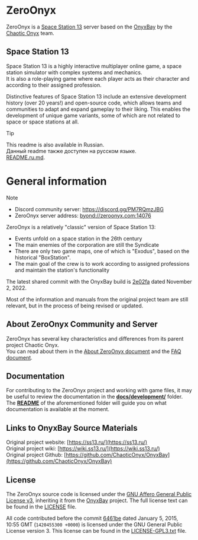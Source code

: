 # ZeroOnyx
ZeroOnyx is a [Space Station 13](https://spacestation13.com/) server based on the [OnyxBay](https://github.com/ChaoticOnyx/OnyxBay) by the [Chaotic Onyx](https://github.com/ChaoticOnyx) team.

## Space Station 13
Space Station 13 is a highly interactive multiplayer online game, a space station simulator with complex systems and mechanics.  
It is also a role-playing game where each player acts as their character and according to their assigned profession.

Distinctive features of Space Station 13 include an extensive development history (over 20 years!) and open-source code, which allows teams and communities to adapt and expand gameplay to their liking.
This enables the development of unique game variants, some of which are not related to space or space stations at all.

> [!TIP]  
> This readme is also available in Russian.  
> Данный readme также доступен на русском языке.  
> [README.ru.md](https://github.com/ZeroHubProjects/ZeroOnyx/blob/master/README.ru.md).

# General information
> [!NOTE]  
> - Discord community server: https://discord.gg/PM7RQmzJBG
> - ZeroOnyx server address: [byond://zeroonyx.com:14076](https://play.zeroonyx.com)

ZeroOnyx is a relatively "classic" version of Space Station 13:
- Events unfold on a space station in the 26th century
- The main enemies of the corporation are still the Syndicate
- There are only two game maps, one of which is "Exodus", based on the historical "BoxStation".
- The main goal of the crew is to work according to assigned professions and maintain the station's functionality

The latest shared commit with the OnyxBay build is [2e02fa](https://github.com/ZeroHubProjects/ZeroOnyx/commit/2e02fad116f279105439f03593ba9ea9720bd5d8) dated November 2, 2022.

Most of the information and manuals from the original project team are still relevant, but in the process of being revised or updated.

## About ZeroOnyx Community and Server
ZeroOnyx has several key characteristics and differences from its parent project Chaotic Onyx.  
You can read about them in the [About ZeroOnyx document](https://github.com/ZeroHubProjects/ZeroOnyx/blob/master/docs/about_zeroonyx/about-zeroonyx.en.md) and the [FAQ document](https://github.com/ZeroHubProjects/ZeroOnyx/blob/master/docs/about_zeroonyx/faq-zeroonyx.en.md).

## Documentation
For contributing to the ZeroOnyx project and working with game files, it may be useful to review the documentation in the **[docs/development/](https://github.com/ZeroHubProjects/ZeroOnyx/tree/master/docs/development)** folder.  
The **[README](https://github.com/ZeroHubProjects/ZeroOnyx/blob/master/docs/development/README.en.md)** of the aforementioned folder will guide you on what documentation is available at the moment.

## Links to OnyxBay Source Materials
Original project website: [https://ss13.ru/](https://ss13.ru/)  
Original project wiki: [https://wiki.ss13.ru/](https://wiki.ss13.ru/)  
Original project Github: [https://github.com/ChaoticOnyx/OnyxBay](https://github.com/ChaoticOnyx/OnyxBay)

## License

The ZeroOnyx source code is licensed under the [GNU Affero General Public License v3](http://www.gnu.org/licenses/agpl.html), inheriting it from the [OnyxBay](https://github.com/ChaoticOnyx/OnyxBay/blob/dev/LICENSE) project. The full license text can be found in the [LICENSE](https://github.com/ZeroHubProjects/ZeroOnyx/blob/master/LICENSE.txt) file.

All code contributed before the commit [6461be](https://github.com/ZeroHubProjects/ZeroOnyx/commit/6461beaf587de4e35fff02efdb7708e61ce43ed8) dated January 5, 2015, 10:55 GMT (`1420455300 +0000`) is licensed under the GNU General Public License version 3. This license can be found in the [LICENSE-GPL3.txt](https://github.com/ZeroHubProjects/ZeroOnyx/blob/master/docs/LICENSE-GPL3.txt) file.
